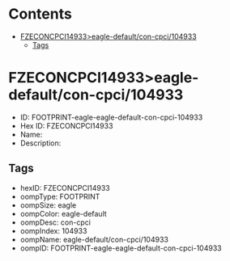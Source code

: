



Contents
========

* [FZECONCPCI14933>eagle-default/con-cpci/104933](#fzeconcpci14933eagle-defaultcon-cpci104933)
	* [Tags](#tags)

# FZECONCPCI14933>eagle-default/con-cpci/104933

- ID: FOOTPRINT-eagle-eagle-default-con-cpci-104933
- Hex ID: FZECONCPCI14933
- Name: 
- Description: 

## Tags

- hexID: FZECONCPCI14933
- oompType: FOOTPRINT
- oompSize: eagle
- oompColor: eagle-default
- oompDesc: con-cpci
- oompIndex: 104933
- oompName: eagle-default/con-cpci/104933
- oompID: FOOTPRINT-eagle-eagle-default-con-cpci-104933
